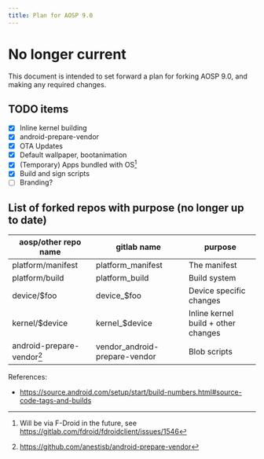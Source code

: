 ```yaml
---
title: Plan for AOSP 9.0
---
```

# No longer current

This document is intended to set forward a plan for forking AOSP 9.0, and making any required changes.

## TODO items
- [x] Inline kernel building
- [x] android-prepare-vendor
- [x] OTA Updates
- [x] Default wallpaper, bootanimation
- [x] (Temporary) Apps bundled with OS[^1]
- [x] Build and sign scripts
- [ ] Branding?

## List of forked repos with purpose (no longer up to date)
| aosp/other repo name | gitlab name | purpose |
|----------------|-------------|---------|
| platform/manifest | platform_manifest | The manifest |
| platform/build | platform_build | Build system |
| device/$foo | device_$foo | Device specific changes |
| kernel/$device | kernel_$device | Inline kernel build + other changes |
| android-prepare-vendor[^2] | vendor_android-prepare-vendor | Blob scripts |

References:

- https://source.android.com/setup/start/build-numbers.html#source-code-tags-and-builds

[^1]: Will be via F-Droid in the future, see https://gitlab.com/fdroid/fdroidclient/issues/1546
[^2]: https://github.com/anestisb/android-prepare-vendor
